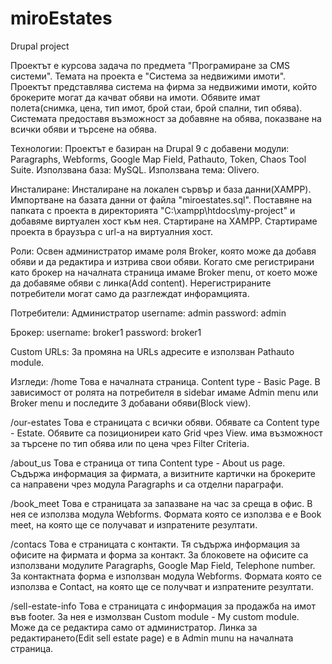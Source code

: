 # miroEstates
Drupal project

Проектът е курсова задача по предмета "Програмиране за CMS системи". Темата на проекта е "Система за недвижими имоти".
Проектът представлява система на фирма за недвижими имоти, който брокерите могат да качват обяви на имоти.
Обявите имат полета(снимка, цена, тип имот, брой стаи, брой спални, тип обява). Системата предоставя 
възможност за добавяне на обява, показване на всички обяви и търсене на обява.

Технологии:
Проектът е базиран на Drupal 9 с добавени модули: Paragraphs, Webforms, Google Map Field, Pathautо, Token, Chaos Tool Suite.
Използвана база: MySQL.
Използвана тема: Olivero.

Инсталиране:
Инсталиране на локален сървър и база данни(XAMPP).
Импортване на базата данни от файла "miroestates.sql".
Поставяне на папката с проекта в директорията "C:\xampp\htdocs\my-project" и добавяме виртуален хост към нея.
Стартиране на XAMPP. Стартираме проекта в браузъра с url-а на виртуалния хост.

Роли:
Освен администратор имаме роля Broker, която може да добавя обяви и да редактира и изтрива свои обяви.
Когато сме регистрирани като брокер на началната страница имаме Broker menu, от което може да добавяме обяви с линка(Add content).
Нерегистрираните потребители могат само да разглеждат инфорамцията.

Потребители:
Администратор 
username: admin	
password: admin

Брокер:
username: broker1
password: broker1

Custom URLs: За промяна на URLs адресите е използван Pathautо module.

Изгледи:
/home
Това е началната страница. Content type - Basic Page. В зависимост от ролята на потребителя в sidebar имаме 
Admin menu или Broker menu и последите 3 добавани обяви(Block view).

/our-estates
Това е страницата с всички обяви. Обявате са Content type - Estate. Обявите са позициониреи като Grid чрез View.
има възможност за търсене по тип обява или по цена чрез Filter Criteria.

/about_us
Това е страница от типа Content type - About us page. Съдържа информация за фирмата,
а визитните картички на брокерите са направени чрез модула Paragraphs и са отделни параграфи.

/book_meet
Това е страницата за запазване на час за среща в офис. В нея се използва модула Webforms. Формата която се използва е
е Book meet, на която ще се получават и изпратените резултати.

/contacs
Това е страницата с контакти. Тя съдържа информация за офисите на фирмата и форма за контакт.
За блоковете на офисите са използвани модулите Paragraphs, Google Map Field, Telephone number.
За контактната форма е използван модула Webforms. Формата която се използва е Contact,
на която ще се получват и изпратените резултати.

/sell-estate-info
Това е страницата с информация за продажба на имот във footer. За нея е измолзван Custom module - My custom module.
Може да се редактира само от администратор. Линка за редактирането(Edit sell estate page) е в Admin munu на началната страница.